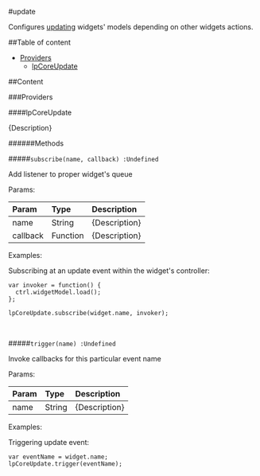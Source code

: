 #update

Configures
<a href="https://docs.google.com/document/d/1BtDNCvYegmyzel4YPBFNxJaUZ2ywYUeBbzkLB4LpQzM/edit">updating</a>
widgets' models depending on other widgets actions.

##Table of content

- [Providers](#providers)
    - [lpCoreUpdate](#lpCoreUpdate)

##Content

###Providers

####<a name="lpCoreUpdate"></a>lpCoreUpdate


{Description}

######Methods

#####`subscribe(name, callback) :Undefined`

Add listener to proper widget's queue

Params:

| Param| Type| Description|
| :----| :----| :----|
| name| String| {Description}|
| callback| Function| {Description}|

Examples:

Subscribing at an update event within the widget's controller:

```
var invoker = function() {
  ctrl.widgetModel.load();
};

lpCoreUpdate.subscribe(widget.name, invoker);
```


<br>

#####`trigger(name) :Undefined`

Invoke callbacks for this particular event name

Params:

| Param| Type| Description|
| :----| :----| :----|
| name| String| {Description}|

Examples:

Triggering update event:

```
var eventName = widget.name;
lpCoreUpdate.trigger(eventName);
```


<br>

